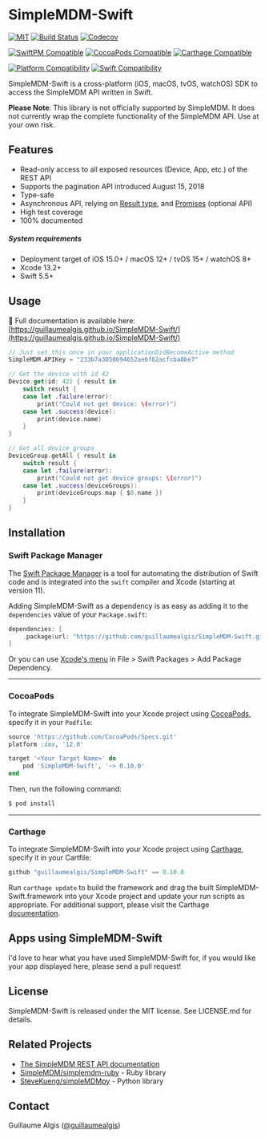 # SimpleMDM-Swift

[![MIT](https://img.shields.io/github/license/guillaumealgis/SimpleMDM-Swift.svg)](https://tldrlegal.com/license/mit-license)
[![Build Status](https://img.shields.io/travis/guillaumealgis/SimpleMDM-Swift/main.svg)](https://travis-ci.org/guillaumealgis/SimpleMDM-Swift)
[![Codecov](https://img.shields.io/codecov/c/github/guillaumealgis/SimpleMDM-Swift/main.svg)](https://codecov.io/gh/guillaumealgis/SimpleMDM-Swift)

[![SwiftPM Compatible](https://img.shields.io/badge/SwiftPM-Compatible-orange.svg)](https://swift.org/package-manager/)
[![CocoaPods Compatible](https://img.shields.io/cocoapods/v/SimpleMDM-Swift.svg)](https://cocoapods.org/pods/SimpleMDM-Swift)
[![Carthage Compatible](https://img.shields.io/badge/Carthage-Compatible-orange.svg)](https://github.com/Carthage/Carthage)

[![Platform Compatibility](https://img.shields.io/endpoint?url=https%3A%2F%2Fswiftpackageindex.com%2Fapi%2Fpackages%2Fguillaumealgis%2FSimpleMDM-Swift%2Fbadge%3Ftype%3Dplatforms)](https://swiftpackageindex.com/guillaumealgis/SimpleMDM-Swift)
[![Swift Compatibility](https://img.shields.io/endpoint?url=https%3A%2F%2Fswiftpackageindex.com%2Fapi%2Fpackages%2Fguillaumealgis%2FSimpleMDM-Swift%2Fbadge%3Ftype%3Dswift-versions)](https://swiftpackageindex.com/guillaumealgis/SimpleMDM-Swift)

SimpleMDM-Swift is a cross-platform (iOS, macOS, tvOS, watchOS) SDK to access the SimpleMDM API written in Swift.

**Please Note**: This library is not officially supported by SimpleMDM. It does not currently wrap the complete functionality of the SimpleMDM API. Use at your own risk.

## Features

- Read-only access to all exposed resources (Device, App, etc.) of the REST API
- Supports the pagination API introduced August 15, 2018
- Type-safe
- Asynchronous API, relying on [Result type](https://www.swiftbysundell.com/posts/the-power-of-result-types-in-swift), and [Promises](https://github.com/promisekit) (optional API)
- High test coverage
- 100% documented

##### System requirements

- Deployment target of iOS 15.0+ / macOS 12+ / tvOS 15+ / watchOS 8+
- Xcode 13.2+
- Swift 5.5+

## Usage

📘 Full documentation is available here: [https://guillaumealgis.github.io/SimpleMDM-Swift/](https://guillaumealgis.github.io/SimpleMDM-Swift/)

```swift
// Just set this once in your applicationDidBecomeActive method
SimpleMDM.APIKey = "233b7a3058694652ae6f62acfcba8be7"

// Get the device with id 42
Device.get(id: 42) { result in
    switch result {
    case let .failure(error):
        print("Could not get device: \(error)")
    case let .success(device):
        print(device.name)
    }
}

// Get all device groups
DeviceGroup.getAll { result in
    switch result {
    case let .failure(error):
        print("Could not get device groups: \(error)")
    case let .success(deviceGroups):
        print(deviceGroups.map { $0.name })
    }
}
```

## Installation

### Swift Package Manager

The [Swift Package Manager](https://swift.org/package-manager/) is a tool for automating the distribution of Swift code and is integrated into the `swift` compiler and Xcode (starting at version 11).

Adding SimpleMDM-Swift as a dependency is as easy as adding it to the `dependencies` value of your `Package.swift`:

```swift
dependencies: [
    .package(url: "https://github.com/guillaumealgis/SimpleMDM-Swift.git", .upToNextMajor(from: "0.10.0"))
]
```

Or you can use [Xcode's menu](https://wwdcbysundell.com/2019/xcode-swiftpm-first-look/) in File > Swift Packages > Add Package Dependency.

---

### CocoaPods

To integrate SimpleMDM-Swift into your Xcode project using [CocoaPods](https://cocoapods.org), specify it in your `Podfile`:

```ruby
source 'https://github.com/CocoaPods/Specs.git'
platform :ios, '12.0'

target '<Your Target Name>' do
    pod 'SimpleMDM-Swift', '~> 0.10.0'
end
```

Then, run the following command:

```bash
$ pod install
```

---

### Carthage

To integrate SimpleMDM-Swift into your Xcode project using [Carthage](https://github.com/Carthage/Carthage), specify it in your Cartfile:

```python
github "guillaumealgis/SimpleMDM-Swift" == 0.10.0
```

Run `carthage update` to build the framework and drag the built SimpleMDM-Swift.framework into your Xcode project and update your run scripts as appropriate. For additional support, please visit the Carthage [documentation](https://github.com/Carthage/Carthage#if-youre-building-for-ios-tvos-or-watchos).

## Apps using SimpleMDM-Swift

I'd love to hear what you have used SimpleMDM-Swift for, if you would like your app displayed here, please send a pull request!

## License

SimpleMDM-Swift is released under the MIT license. See LICENSE.md for details.

## Related Projects

- [The SimpleMDM REST API documentation](https://simplemdm.com/docs/api/)
- [SimpleMDM/simplemdm-ruby](https://github.com/SimpleMDM/simplemdm-ruby) - Ruby library
- [SteveKueng/simpleMDMpy](https://github.com/SteveKueng/simpleMDMpy) - Python library

## Contact

Guillaume Algis ([@guillaumealgis](https://twitter.com/guillaumealgis))
